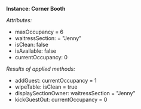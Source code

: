 **Instance: Corner Booth**

*Attributes:*
* maxOccupancy = 6
* waitressSection: = "Jenny"
* isClean: false
* isAvailable: false
* currentOccupancy: 0

*Results of applied methods:*
* addGuest: currentOccupancy = 1
* wipeTable: isClean = true
* displaySectionOwner: waitressSection = "Jenny"
* kickGuestOut: currentOccupancy = 0
